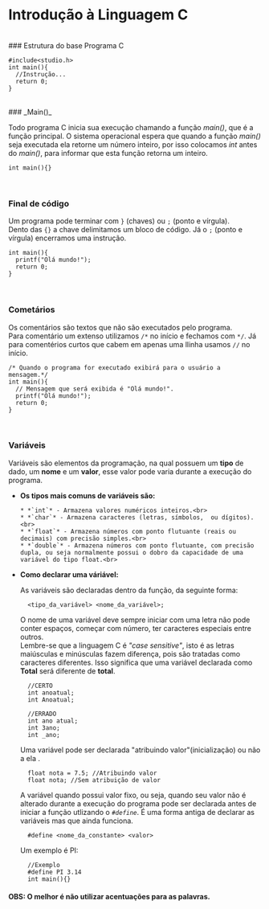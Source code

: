 # Introdução à Linguagem C

<br>
### Estrutura do base Programa C

    #include<studio.h>
    int main(){
      //Instrução...
      return 0;
    }
<br>
### _Main()_

  Todo programa C inicia sua execução chamando a função _main()_, que é a função principal. O sistema operacional espera que quando a função _main()_ seja executada ela retorne um número inteiro, por isso colocamos _int_ antes do _main()_, para informar que esta função retorna um inteiro.<br>

    int main(){}

<br>

### Final de código

  Um programa pode terminar com `}` (chaves) ou `;` (ponto e vírgula).<br>
  Dento das `{}` a chave delimitamos um bloco de código. Já o `;` (ponto e vírgula) encerramos uma instrução.<br>

    int main(){
      printf("Olá mundo!");
      return 0;
    }

<br>

### Cometários

  Os comentários são textos que não são executados pelo programa.<br>
  Para comentário um extenso utilizamos `/*` no início e fechamos com `*/`. Já para comentérios curtos que cabem em apenas uma llinha usamos `//` no início.<br>

    /* Quando o programa for executado exibirá para o usuário a mensagem.*/
    int main(){
      // Mensagem que será exibida é "Olá mundo!".
      printf("Olá mundo!");
      return 0;
    }

<br>

### Variáveis

  Variáveis são elementos da programação, na qual possuem um **tipo** de dado, um **nome** e um **valor**, esse valor pode varia durante a execução do programa.<br>

* **Os tipos mais comuns de variáveis são:**<br>

      * *`int`* - Armazena valores numéricos inteiros.<br>
      * *`char`* - Armazena caracteres (letras, símbolos,  ou dígitos).<br>
      * *`float`* - Armazena números com ponto flutuante (reais ou decimais) com precisão simples.<br>
      * *`double`* - Armazena números com ponto flutuante, com precisão dupla, ou seja normalmente possui o dobro da capacidade de uma variável do tipo float.<br>

* **Como declarar uma váriável:**<br>

    As variáveis são declaradas dentro da função, da seguinte forma:<br>

        <tipo_da_variável> <nome_da_variável>;

    O nome de uma variável deve sempre iniciar com uma letra não pode conter espaços, começar com número, ter caracteres especiais entre outros.<br>
    Lembre-se que a linguagem C é *"case sensitive"*, isto é as letras maiúsculas e minúsculas fazem diferença, pois são tratadas como caracteres diferentes. Isso significa que uma variável declarada como **Total** será diferente de **total**.

        //CERTO
        int anoatual;
        int Anoatual;

        //ERRADO
        int ano atual;
        int 3ano;
        int _ano;

    Uma variável pode ser declarada "atribuindo valor"(inicialização) ou não a ela .

        float nota = 7.5; //Atribuindo valor
        float nota; //Sem atribuição de valor

    A variável quando possui valor fixo, ou seja, quando seu valor não é alterado durante a execução do programa pode ser declarada antes de iniciar a função utlizando o *`#define`*. É uma forma antiga de declarar as variáveis mas que ainda funciona.

        #define <nome_da_constante> <valor>

    Um exemplo é PI:

        //Exemplo
        #define PI 3.14
        int main(){}


#### OBS: O melhor é não utilizar acentuações para as palavras.
